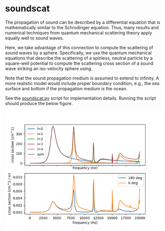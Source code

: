 # soundscat

The propagation of sound can be described by a differential 
equation that is mathematically similar to the Schrodinger 
equation. Thus, many results and numerical techniques from 
quantum mechanical scattering theory apply equally well to 
sound waves.

Here, we take advantage of this connection to compute the 
scattering of sound waves by a sphere. Specifically, we 
use the quantum mechanical equations that describe the 
scattering of a spinless, neutral particle by a square-well 
potential to compute the scattering cross section of a 
sound wave striking an iso-velocity sphere using.

Note that the sound propagation medium is assumed to extend 
to infinity. A more realistic model would include proper 
boundary condition, e.g., the sea surface and bottom if 
the propagation medium is the ocean.

See the [soundscat.py](soundscat.py) script for implementation details. 
Running the script should produce the below figure.

![Alpha-alpha scattering](output.png)
